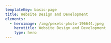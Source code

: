 ```yaml
---
templateKey: basic-page
title: Website Design and Development
elements:
  - heroimage: /img/pexels-photo-196644.jpeg
    herotitle: Website Design and Development
    type: hero
---
```


